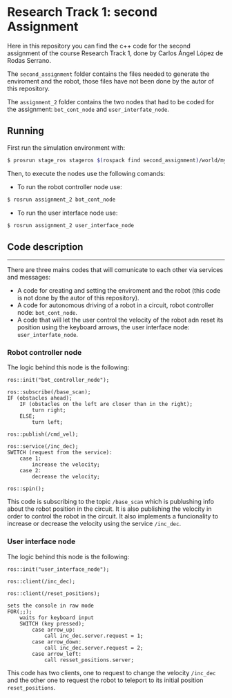 Research Track 1: second Assignment
================================

Here in this repository you can find the c++ code for the second assignment of the course Research Track 1,
done by Carlos Ángel López de Rodas Serrano. 

The ``second_assignment`` folder contains the files needed to generate the enviroment and the robot, those files have not been done by the autor of this repository.

The ``assignment_2`` folder contains the two nodes that had to be coded for the assignment: ``bot_cont_node`` and ``user_interfate_node``.

Running
----------------------
First run the simulation environment with:
```bash
$ prosrun stage_ros stageros $(rospack find second_assignment)/world/my_world.world
```
Then, to execute the nodes use the following comands:
* To run the robot controller node use:
```bash
$ rosrun assignment_2 bot_cont_node
```
* To run the user interface node use:
```bash
$ rosrun assignment_2 user_interface_node
```

## Code description
-----------------------------

There are three mains codes that will comunicate to each other via services and messages:
* A code for creating and setting the enviroment and the robot (this code is not done by the autor of this repository).
* A code for autonomous driving of a robot in a circuit, robot controller node: ``bot_cont_node``.
* A code that will let the user control the velocity of the robot adn reset its position using the keyboard arrows, the user interface node: ``user_interfate_node``.

### Robot controller node ###

The logic behind this node is the following:

```
ros::init("bot_controller_node");

ros::subscribe(/base_scan);
IF (obstacles ahead);
	IF (obstacles on the left are closer than in the right);
		turn right;
	ELSE;
		turn left;
		
ros::publish(/cmd_vel);

ros::service(/inc_dec);
SWITCH (request from the service):
	case 1:
		increase the velocity;
	case 2:
		decrease the velocity;

ros::spin();
```

This code is subscribing to the topic ``/base_scan`` which is publushing info about the robot position in the circuit. 
It is also publishing the velocity in order to control the robot in the circuit.
It also implements a funcionality to increase or decrease the velocity using the service ``/inc_dec``.

### User interface node ###

The logic behind this node is the following:

```
ros::init("user_interface_node");

ros::client(/inc_dec);

ros::client(/reset_positions);

sets the console in raw mode
FOR(;;);
	waits for keyboard input
	SWITCH (key pressed);
		case arrow_up:
			call inc_dec.server.request = 1;
		case arrow_down:
			call inc_dec.server.request = 2;
		case arrow_left:
			call resset_positions.server;
```

This code has two clients, one to request to change the velocity ``/inc_dec`` and the other one to request the robot to teleport to its initial position ``reset_positions``.






















